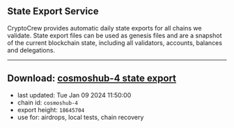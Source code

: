 ## State Export Service
CryptoCrew provides automatic daily state exports for all chains we validate. State export files can be used as genesis files and are a snapshot of the current blockchain state, including all validators, accounts, balances and delegations.

---
**Download: [cosmoshub-4 state export](https://dl.ccvalidators.com/SERVICE/cosmoshub/cosmoshub-4_export_18645704.json)**
---

- last updated: Tue Jan 09 2024 11:50:00
- chain id: `cosmoshub-4`
- export height: `18645704`
- use for: airdrops, local tests, chain recovery
